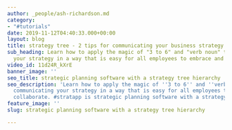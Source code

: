 ```yaml
---
author: _people/ash-richardson.md
category:
- "#tutorials"
date: 2019-11-12T04:40:33.000+00:00
layout: blog
title: strategy tree - 2 tips for communicating your business strategy
sub_heading: Learn how to apply the magic of "3 to 6" and "verb noun" to communicating
  your strategy in a way that is easy for all employees to embrace and collaborate.
video_id: 11d24R_kXrE
banner_image: ''
seo_title: strategic planning software with a strategy tree hierarchy
seo_description: 'Learn how to apply the magic of ''3 to 6'' and ''verb noun'' to
  communicating your strategy in a way that is easy for all employees to embrace and
  collaborate. #stratapp is strategic planning software with a strategy tree hierarchy.'
feature_image: ''
slug: strategic planning software with a strategy tree hierarchy

---
```

